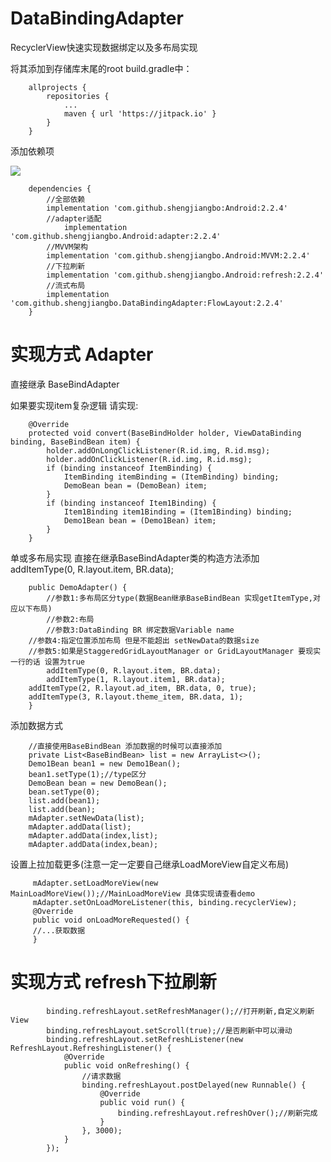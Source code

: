 # DataBindingAdapter
  RecyclerView快速实现数据绑定以及多布局实现
  
  将其添加到存储库末尾的root build.gradle中：
  
```
	allprojects {
		repositories {
			...
			maven { url 'https://jitpack.io' }
		}
	}
```

  添加依赖项
  
  [![](https://jitpack.io/v/shengjiangbo/Android.svg)](https://jitpack.io/#shengjiangbo/Android)
  
```
	dependencies {
		//全部依赖
		implementation 'com.github.shengjiangbo:Android:2.2.4'
		//adapter适配
	        implementation 'com.github.shengjiangbo.Android:adapter:2.2.4'
		//MVVM架构
		implementation 'com.github.shengjiangbo.Android:MVVM:2.2.4'
		//下拉刷新
		implementation 'com.github.shengjiangbo.Android:refresh:2.2.4'
		//流式布局
		implementation 'com.github.shengjiangbo.DataBindingAdapter:FlowLayout:2.2.4'
	}
```

# 实现方式 Adapter
  直接继承 BaseBindAdapter
  
  如果要实现item复杂逻辑 请实现:
     
```
    @Override
    protected void convert(BaseBindHolder holder, ViewDataBinding binding, BaseBindBean item) {
        holder.addOnLongClickListener(R.id.img, R.id.msg);
        holder.addOnClickListener(R.id.img, R.id.msg);
        if (binding instanceof ItemBinding) {
            ItemBinding itemBinding = (ItemBinding) binding;
            DemoBean bean = (DemoBean) item;
        }
        if (binding instanceof Item1Binding) {
            Item1Binding item1Binding = (Item1Binding) binding;
            Demo1Bean bean = (Demo1Bean) item;
        }
    }
```
    
  单或多布局实现 直接在继承BaseBindAdapter类的构造方法添加 addItemType(0, R.layout.item, BR.data);
    
```
    public DemoAdapter() {
        //参数1:多布局区分type(数据Bean继承BaseBindBean 实现getItemType,对应以下布局)
        //参数2:布局
        //参数3:DataBinding BR 绑定数据Variable name
	//参数4:指定位置添加布局 但是不能超出 setNewData的数据size 
	//参数5:如果是StaggeredGridLayoutManager or GridLayoutManager 要现实一行的话 设置为true
        addItemType(0, R.layout.item, BR.data);
        addItemType(1, R.layout.item1, BR.data);
	addItemType(2, R.layout.ad_item, BR.data, 0, true);
	addItemType(3, R.layout.theme_item, BR.data, 1);
    }
```

  添加数据方式
    
```
    //直接使用BaseBindBean 添加数据的时候可以直接添加
    private List<BaseBindBean> list = new ArrayList<>();
    Demo1Bean bean1 = new Demo1Bean();
    bean1.setType(1);//type区分
    DemoBean bean = new DemoBean();
    bean.setType(0);
    list.add(bean1);
    list.add(bean);
    mAdapter.setNewData(list);
    mAdapter.addData(list);
    mAdapter.addData(index,list);
    mAdapter.addData(index,bean);
```

  设置上拉加载更多(注意一定一定要自己继承LoadMoreView自定义布局)
    
```
     mAdapter.setLoadMoreView(new MainLoadMoreView());//MainLoadMoreView 具体实现请查看demo
     mAdapter.setOnLoadMoreListener(this, binding.recyclerView);
     @Override
     public void onLoadMoreRequested() {
     //...获取数据
     }
```


# 实现方式 refresh下拉刷新

```
        binding.refreshLayout.setRefreshManager();//打开刷新,自定义刷新View
        binding.refreshLayout.setScroll(true);//是否刷新中可以滑动
        binding.refreshLayout.setRefreshListener(new RefreshLayout.RefreshingListener() {
            @Override
            public void onRefreshing() {
                //请求数据
                binding.refreshLayout.postDelayed(new Runnable() {
                    @Override
                    public void run() {
                        binding.refreshLayout.refreshOver();//刷新完成
                    }
                }, 3000);
            }
        });
```
